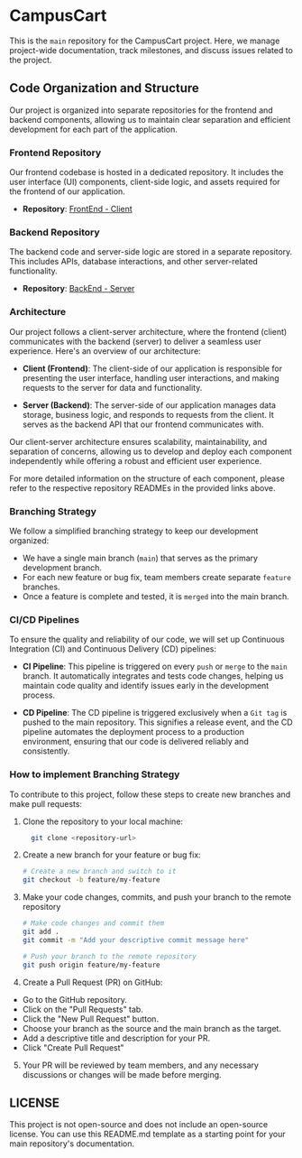 # CampusCart

This is the `main` repository for the CampusCart project. Here, we manage project-wide documentation, track milestones, and discuss issues related to the project.

## Code Organization and Structure

Our project is organized into separate repositories for the frontend and backend components, allowing us to maintain clear separation and efficient development for each part of the application.

### Frontend Repository

Our frontend codebase is hosted in a dedicated repository. It includes the user interface (UI) components, client-side logic, and assets required for the frontend of our application.

- **Repository**: [FrontEnd - Client](https://github.com/hamitsehjal/CampusCart-FRONTEND)

### Backend Repository

The backend code and server-side logic are stored in a separate repository. This includes APIs, database interactions, and other server-related functionality.

- **Repository**: [BackEnd - Server](https://github.com/hamitsehjal/CampusCart-BACKEND)

### Architecture

Our project follows a client-server architecture, where the frontend (client) communicates with the backend (server) to deliver a seamless user experience. Here's an overview of our architecture:

- **Client (Frontend)**: The client-side of our application is responsible for presenting the user interface, handling user interactions, and making requests to the server for data and functionality.

- **Server (Backend)**: The server-side of our application manages data storage, business logic, and responds to requests from the client. It serves as the backend API that our frontend communicates with.

Our client-server architecture ensures scalability, maintainability, and separation of concerns, allowing us to develop and deploy each component independently while offering a robust and efficient user experience.

For more detailed information on the structure of each component, please refer to the respective repository READMEs in the provided links above.

### Branching Strategy

We follow a simplified branching strategy to keep our development organized:

- We have a single main branch (`main`) that serves as the primary development branch.
- For each new feature or bug fix, team members create separate `feature` branches.
- Once a feature is complete and tested, it is `merged` into the main branch.

### CI/CD Pipelines

To ensure the quality and reliability of our code, we will set up Continuous Integration (CI) and Continuous Delivery (CD) pipelines:

- **CI Pipeline**: This pipeline is triggered on every `push` or `merge` to the `main` branch. It automatically integrates and tests code changes, helping us maintain code quality and identify issues early in the development process.

- **CD Pipeline**: The CD pipeline is triggered exclusively when a `Git tag` is pushed to the main repository. This signifies a release event, and the CD pipeline automates the deployment process to a production environment, ensuring that our code is delivered reliably and consistently.

### How to implement Branching Strategy

To contribute to this project, follow these steps to create new branches and make pull requests:

1. Clone the repository to your local machine:
   ```bash
     git clone <repository-url>
   ```
2. Create a new branch for your feature or bug fix:
   ```bash
   # Create a new branch and switch to it
   git checkout -b feature/my-feature
   ```
3. Make your code changes, commits, and push your branch to the remote repository
   ```bash
   # Make code changes and commit them
   git add .
   git commit -m "Add your descriptive commit message here"

   # Push your branch to the remote repository
   git push origin feature/my-feature
   ```

4. Create a Pull Request (PR) on GitHub:
  - Go to the GitHub repository.
  - Click on the "Pull Requests" tab.
  - Click the "New Pull Request" button.
  - Choose your branch as the source and the main branch as the target.
  - Add a descriptive title and description for your PR.
  - Click "Create Pull Request"

5. Your PR will be reviewed by team members, and any necessary discussions or changes will be made before merging.


## LICENSE
This project is not open-source and does not include an open-source license.
You can use this README.md template as a starting point for your main repository's documentation. 




